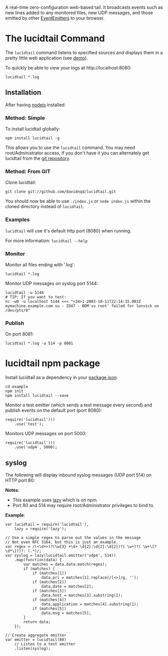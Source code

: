 A real-time zero-configuration web-based tail. It broadcasts events such as
new lines added to any monitored files, new UDP messages, and those emitted by other
[EventEmitters](http://nodejs.org/api/events.html#events_class_events_eventemitter)
to your browser.

The lucidtail Command
===================

The `lucidtail` command listens to specified sources and displays them in a pretty little
web application (see [demo](http://lucidtail.herokuapp.com/)).

To quickly be able to view your logs at http://localhost:8080:

	lucidtail *.log

Installation
------------

After having [nodejs](http://nodejs.org/download/) installed:

### Method: Simple

To install lucidtail globally:

	npm install lucidtail -g

This allows you to use the `lucidtail` command. You may need root/Administrator access, if
you don't have it you can alternately get lucidtail from the [git repository](#from-git).

### Method: From GIT

Clone lucidtail:

	git clone git://github.com/davidnqd/lucidtail.git

You should now be able to use `./index.js` or `node index.js` within the cloned directory
instead of `lucidtail`.

### Examples

`lucidtail` will use it's default http port (8080) when running.

For more information: `lucidtail --help`

### Monitor

Monitor all files ending with '.log':

	lucidtail *.log

Monitor UDP messages on syslog port 5144:

	lucidtail -u 5144
	# TIP: If you want to test:
	nc -w0 -u localhost 5144 <<< "<34>1 2003-10-11T22:14:15.003Z mymachine.example.com su - ID47 - BOM'su root' failed for lonvick on /dev/pts/8"

### Publish

On port 8081:

	lucidtail *.log -u 514 -p 8081

lucidtail npm package
=====================

Install lucidtail as a dependency in your [package.json]():

	cd example
	npm init
	npm install lucidtail --save

Monitor a test emitter (which sends a test message every second) and publish events
on the default port (port 8080):

	require('lucidtail')()
		.use('test');

Monitors UDP messages on port 5000:

	require('lucidtail')()
		.use('udp4', 5000);

syslog
------

The following will display inbound syslog messages (UDP port 514) on HTTP port 80:

**Notes**:

 * This example uses [lazy](https://npmjs.org/package/lazy) which is on npm.
 * Port 80 and 514 may require root/Administrator privileges to bind to.

**Example**:

	var lucidtail = require('lucidtail'),
		lazy = require('lazy');

	// Use a simple regex to parse out the values in the message
	// Not even RFC 3164, but this is just an example.
	var regex = /(<\d+>)?(\w{3} +\d+ \d{2}:\d{2}:\d{2})?( \w+)?( \w+\[?\d*\]?)?: (.*)/;
	var syslog = lazy(lucidtail.emitter('udp4', 514))
		.map(function(data) {
			var matches = data.data.match(regex);
			if (matches) {
				if (matches[1])
					data.pri = matches[1].replace(/[<>]/g, '');
				if (matches[2])
					data.date = matches[2];
				if (matches[3])
					data.host = matches[3].substring(1);
				if (matches[4])
					data.application = matches[4].substring(1);
				if (matches[5])
					data.msg = matches[5];
			}
			return data;
		});

	// Create aggregate emitter
	var emitter = lucidtail(80)
		// Listen to a test emitter
		.listen(syslog);
